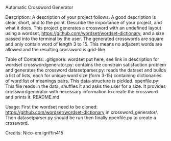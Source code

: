 Automatic Crossword Generator

Description: A description of your project follows. A good description is clear, short, and to the point. Describe the importance of your project, and what it does.
This project generates a crossword with an undefined layout using a wordset, https://github.com/wordset/wordset-dictionary, and a size passed into the terminal by the user. The generated crosswords are square and only contain word of length 3 to 15. This means no adjacent words are allowed and the resulting crossword is grid-like.

Table of Contents:
.gitignore: wordset put here, see link in description for wordset
crosswordgenerator.py: contains the constrain satisfaction problem and generates the crossword
datasetparser.py: reads the dataset and builds a list of lists, each for unique word size (form 3-15) containing dictionaries of word:list of meanings pairs. This data-structure is pickled.
openfile.py: This file reads in the data, shuffles it and asks the user for a size. It provides crosswordgenerator with necessary information to create the crossword and prints it.
README.md

Usage:
First the wordset need to be cloned: https://github.com/wordset/wordset-dictionary in crossword_generator/. Then datasetparser.py should be run then finally openfile.py to create a crossword.

Credits:
Nico-em
igriffin415
